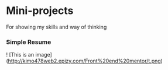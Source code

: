 # Mini-projects
For showing my skills and way of thinking
### Simple Resume
! [This is an image]
(http://kimo478web2.epizy.com/Front%20end%20mentor/t.png)
